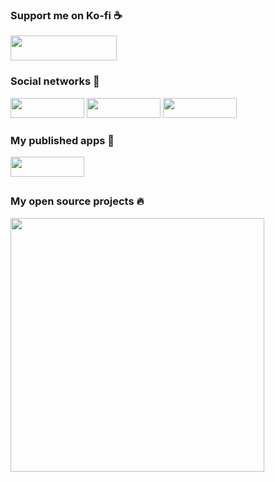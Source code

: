 ### Support me on Ko-fi ☕
<a href="https://ko-fi.com/nacompllo"><img src="https://blogger.googleusercontent.com/img/a/AVvXsEjS38xLsDGtE9pLzBOks40WyC5elONtfXRJXkLktB1eHsyNphp_jNT3MLYbnDxDEvbAJ2fBThxEItrml_L9d85_Da_pjd5jBH-IzdKMOGMhfTfvIBx8R8X7WZzhuAitVEKc_70QIBpw5ytFUfQf8ug_0quMz96YBz7S0BSX_YIPJKii1r7OgAm_BWBw4Q" style="width:170px;height:40px;"></a>

### Social networks 👋
<a href="https://www.youtube.com/@Nacompllo"><img src="https://1.bp.blogspot.com/-d-iEZNHkhM0/Xwx06HHmQ2I/AAAAAAAACi0/X8zO_gjlmBgsxR-UsJ7CiAubvR3Yjd2UQCLcBGAsYHQ/s1600/youtube.png" style="width:118px;height:32px;"></a>
<a href="https://www.x.com/nacompllo"><img src="https://blogger.googleusercontent.com/img/b/R29vZ2xl/AVvXsEgYbuulxOROCZkZg0igplLtauYE3UDM_P1kqGkfW8LQO6SvE37I9CmjYytvuw1zBp88CT5Tbx_aQmbT33zIPE4s3OYIC2HEjrVplKleWNSQJYCold1ldHtOFZ4nj_RRYeVjIZxYxMaqXuxILsLV6z5GWIjjItfUd4Ww4YH0DBJkNpBFsPIgPTOmmpbqLTbt/s1600/xLogo.png" style="width:118px;height:32px;"></a>
<a href="https://www.nacompllo.com/"><img src="https://1.bp.blogspot.com/-qvfdSrgMTTA/Xwx81xbisVI/AAAAAAAACjE/_7V3CRtbU9Y6Pv5ziNIgjC4pNeg6tV5NACLcBGAsYHQ/s1600/blogger.png" style="width:118px;height:32px;"></a>

### My published apps 📱
<a href="https://play.google.com/store/apps/developer?id=Nacompllo&hl=en_us"><img src="https://1.bp.blogspot.com/-k_TJRdD_JtA/XwyIiqZFMrI/AAAAAAAACkA/NfVAFWx5nHYxDQ4zkkrRbWLlHdhylDWEgCLcBGAsYHQ/s1600/mobile.png" style="width:118px;height:32px;"></a>

##

### My open source projects :fire: 
  <!--SA-MP RCON-->
  <a href="https://github.com/nacompllo/SampRcon">
    <img align="center" width="406em" src="https://github-readme-stats.anuraghazra1.vercel.app/api/pin/?username=nacompllo&repo=SampRcon&theme=tokyonight" />
  </a>   
<!--
**nacompllo/nacompllo** is a ✨ _special_ ✨ repository because its `README.md` (this file) appears on your GitHub profile.

Here are some ideas to get you started:

- 🔭 I’m currently working on ...
- 🌱 I’m currently learning ...
- 👯 I’m looking to collaborate on ...
- 🤔 I’m looking for help with ...
- 💬 Ask me about ...
- 📫 How to reach me: ...
- 😄 Pronouns: ...
- ⚡ Fun fact: ...
-->
